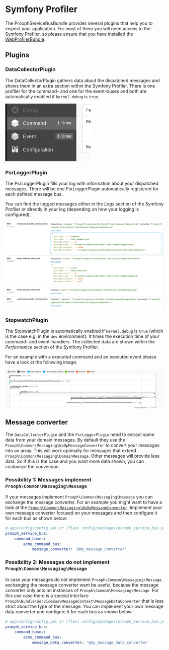 # Symfony Profiler

The ProophServiceBusBundle provides several plugins that help you to inspect your application.
For most of them you will need access to the Symfony Profiler, so please ensure that you have installed the
[WebProfilerBundle](https://packagist.org/packages/symfony/web-profiler-bundle).

## Plugins

### DataCollectorPlugin

The DataCollectorPlugin gathers data about the dispatched messages and shows them in an extra section within
the Symfony Profiler.
There is one profiler for the command- and one for the event-buses
and both are automatically enabled if `kernel.debug` is `true`.

![Example of a timeline with a command and an event](profiler_data_collector_sections.png)

### PsrLoggerPlugin

The PsrLoggerPlugin fills your log with information about your dispatched messages.
There will be one PsrLoggerPlugin automatically registered for each defined message bus.

You can find the logged messages either in the *Logs* section of the Symfony Profiler or directly in your log
(depending on how your logging is configured).

![Example of a timeline with a command and an event](profiler_logs.png)

### StopwatchPlugin

The StopwatchPlugin is automatically enabled if `kernel.debug` is `true`
(which is the case e.g. in the `dev` environment).
It times the execution time of your command- and event-handlers.
The collected data are shown within the *Performance* section of the Symfony Profiler.

For an example with a executed command and an executed event please have a look at the following image:

![Example of a timeline with a command and an event](profiler_timeline.png)

## Message converter

The `DataCollectorPlugin` and the `PsrLoggerPlugin` need to extract some data from your domain messages.
By default they use the `Prooph\Common\Messaging\NoOpMessageConverter` to convert your messages into an array.
This will work optimally for messages that extend `Prooph\Common\Messaging\DomainMessage`.
Other messages will provide less data. 
So if this is the case and you want more data shown, you can customize the conversion.

### Possibility 1: Messages implement `Prooph\Common\Messaging\Message`

If your messages implement `Prooph\Common\Messaging\Message` you can exchange the message converter.
For an example you might want to have a look at the [`Prooph\Common\Messaging\NoOpMessageConverter`](https://github.com/prooph/common/blob/master/src/Messaging/NoOpMessageConverter.php).
Implement your own message converter focused on your messages and then configure it for each bus as shown below:

```yaml
# app/config/config.yml or (flex) config/packages/prooph_service_bus.yaml
prooph_service_bus:
    command_buses:
        acme_command_bus:
            message_converter: '@my_message_converter'
```
 

### Possibility 2: Messages do not implement `Prooph\Common\Messaging\Message`

In case your messages do not implement `Prooph\Common\Messaging\Message` exchanging the message converter want be useful,
because the message converter only acts on instances of `Prooph\Common\Messaging\Message`.
For this use case there is a special interface `Prooph\Bundle\ServiceBus\MessageContext\MessageDataConverter`
that is less strict about the type of the message.
You can implement your own message data converter and configure it for each bus as shown below:

```yaml
# app/config/config.yml or (flex) config/packages/prooph_service_bus.yaml
prooph_service_bus:
    command_buses:
        acme_command_bus:
            message_data_converter: '@my_message_data_converter'
```
